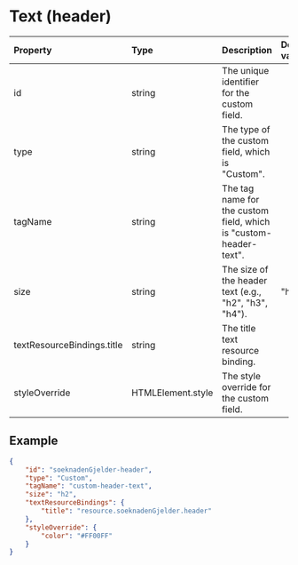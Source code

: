 # Text (header)

| Property                   | Type              | Description                                                       | Default value |
| :------------------------- | :---------------- | :---------------------------------------------------------------- | :------------ |
| id                         | string            | The unique identifier for the custom field.                       |               |
| type                       | string            | The type of the custom field, which is "Custom".                  |               |
| tagName                    | string            | The tag name for the custom field, which is "custom-header-text". |               |
| size                       | string            | The size of the header text (e.g., "h2", "h3", "h4").             | "h2"          |
| textResourceBindings.title | string            | The title text resource binding.                                  |               |
| styleOverride              | HTMLElement.style | The style override for the custom field.                          |               |

## Example

```json
{
    "id": "soeknadenGjelder-header",
    "type": "Custom",
    "tagName": "custom-header-text",
    "size": "h2",
    "textResourceBindings": {
        "title": "resource.soeknadenGjelder.header"
    },
    "styleOverride": {
        "color": "#FF00FF"
    }
}
```
